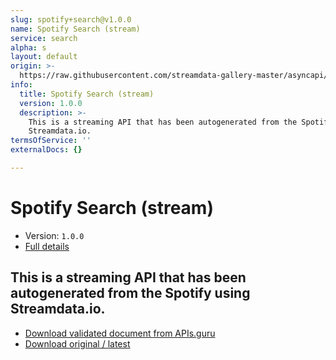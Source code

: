 ```yaml
---
slug: spotify+search@v1.0.0
name: Spotify Search (stream)
service: search
alpha: s
layout: default
origin: >-
  https://raw.githubusercontent.com/streamdata-gallery-master/asyncapi/master/_listings/spotify/spotify-search-stream-async.md
info:
  title: Spotify Search (stream)
  version: 1.0.0
  description: >-
    This is a streaming API that has been autogenerated from the Spotify using
    Streamdata.io.
termsOfService: ''
externalDocs: {}

---
```

# Spotify Search (stream)

* Version: `1.0.0`
* [Full details](../html/spotify+search@v1.0.0.html)



## This is a streaming API that has been autogenerated from the Spotify using Streamdata.io.



* [Download validated document from APIs.guru](https://raw.githubusercontent.com/APIs-guru/asyncapi-directory/master/docs/APIs/spotify%2Bsearch%40v1.0.0.yaml)
* [Download original / latest](https://raw.githubusercontent.com/streamdata-gallery-master/asyncapi/master/_listings/spotify/spotify-search-stream-async.md)

<script type="application/ld+json">
{
  "@context": "http://schema.org/",
  "@type": "WebAPI",
  "description": "This is a streaming API that has been autogenerated from the Spotify using Streamdata.io.",
  "documentation": "",

  "name": "Spotify Search (stream)"
}
</script>
